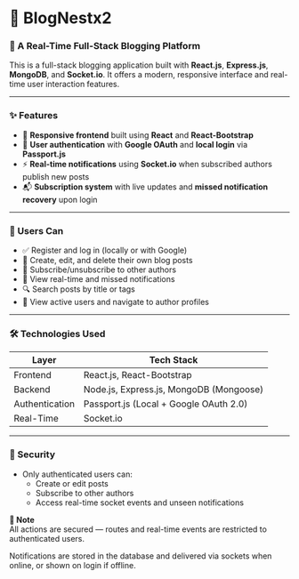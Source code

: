 # 📝 BlogNestx2

### 🚀 A Real-Time Full-Stack Blogging Platform

This is a full-stack blogging application built with **React.js**, **Express.js**, **MongoDB**, and **Socket.io**. It offers a modern, responsive interface and real-time user interaction features.

---

### ✨ Features

- 📱 **Responsive frontend** built using **React** and **React-Bootstrap**
- 🔐 **User authentication** with **Google OAuth** and **local login** via **Passport.js**
- ⚡ **Real-time notifications** using **Socket.io** when subscribed authors publish new posts
- 📬 **Subscription system** with live updates and **missed notification recovery** upon login

---

### 👤 Users Can

- ✅ Register and log in (locally or with Google)
- 📝 Create, edit, and delete their own blog posts
- 🔔 Subscribe/unsubscribe to other authors
- 🧠 View real-time and missed notifications
- 🔍 Search posts by title or tags
- 👥 View active users and navigate to author profiles

---

### 🛠️ Technologies Used

| Layer         | Tech Stack                                  |
|---------------|----------------------------------------------|
| Frontend      | React.js, React-Bootstrap                   |
| Backend       | Node.js, Express.js, MongoDB (Mongoose)     |
| Authentication| Passport.js (Local + Google OAuth 2.0)      |
| Real-Time     | Socket.io                                    |

---

### 🔐 Security

- Only authenticated users can:
  - Create or edit posts
  - Subscribe to other authors
  - Access real-time socket events and unseen notifications
 
**📌 Note** <br>
All actions are secured — routes and real-time events are restricted to authenticated users.

Notifications are stored in the database and delivered via sockets when online, or shown on login if offline.
